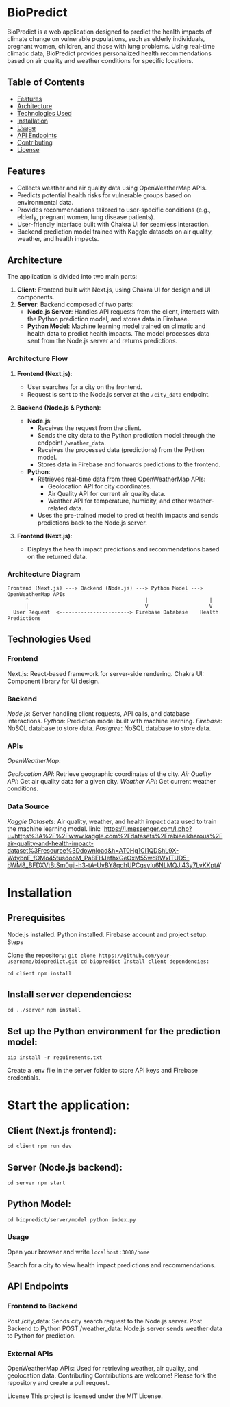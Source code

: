 # BioPredict

BioPredict is a web application designed to predict the health impacts of climate change on vulnerable populations, such as elderly individuals, pregnant women, children, and those with lung problems. Using real-time climatic data, BioPredict provides personalized health recommendations based on air quality and weather conditions for specific locations.

## Table of Contents
- [Features](#features)
- [Architecture](#architecture)
- [Technologies Used](#technologies-used)
- [Installation](#installation)
- [Usage](#usage)
- [API Endpoints](#api-endpoints)
- [Contributing](#contributing)
- [License](#license)

## Features
- Collects weather and air quality data using OpenWeatherMap APIs.
- Predicts potential health risks for vulnerable groups based on environmental data.
- Provides recommendations tailored to user-specific conditions (e.g., elderly, pregnant women, lung disease patients).
- User-friendly interface built with Chakra UI for seamless interaction.
- Backend prediction model trained with Kaggle datasets on air quality, weather, and health impacts.

## Architecture

The application is divided into two main parts:
1. **Client**: Frontend built with Next.js, using Chakra UI for design and UI components.
2. **Server**: Backend composed of two parts:
   - **Node.js Server**: Handles API requests from the client, interacts with the Python prediction model, and stores data in Firebase.
   - **Python Model**: Machine learning model trained on climatic and health data to predict health impacts. The model processes data sent from the Node.js server and returns predictions.

### Architecture Flow

1. **Frontend (Next.js)**:
   - User searches for a city on the frontend.
   - Request is sent to the Node.js server at the `/city_data` endpoint.

2. **Backend (Node.js & Python)**:
   - **Node.js**:
     - Receives the request from the client.
     - Sends the city data to the Python prediction model through the endpoint `/weather_data`.
     - Receives the processed data (predictions) from the Python model.
     - Stores data in Firebase and forwards predictions to the frontend.
   - **Python**:
     - Retrieves real-time data from three OpenWeatherMap APIs:
       - Geolocation API for city coordinates.
       - Air Quality API for current air quality data.
       - Weather API for temperature, humidity, and other weather-related data.
     - Uses the pre-trained model to predict health impacts and sends predictions back to the Node.js server.

3. **Frontend (Next.js)**:
   - Displays the health impact predictions and recommendations based on the returned data.

### Architecture Diagram

```plaintext
Frontend (Next.js) ---> Backend (Node.js) ---> Python Model ---> OpenWeatherMap APIs
      ^                                      |                    |
      |                                      V                    V
  User Request  <-----------------------> Firebase Database    Health Predictions

```
## Technologies Used

### Frontend

Next.js: React-based framework for server-side rendering.
Chakra UI: Component library for UI design.

### Backend
*Node.js*: Server handling client requests, API calls, and database interactions.
*Python*: Prediction model built with machine learning.
*Firebase*: NoSQL database to store data.
*Postgree*: NoSQL database to store data.

### APIs

*OpenWeatherMap*:

*Geolocation API*: Retrieve geographic coordinates of the city.
*Air Quality API*: Get air quality data for a given city.
*Weather API*: Get current weather conditions.

### Data Source

*Kaggle Datasets*: Air quality, weather, and health impact data used to train the machine learning model.
link: 'https://l.messenger.com/l.php?u=https%3A%2F%2Fwww.kaggle.com%2Fdatasets%2Frabieelkharoua%2Fair-quality-and-health-impact-dataset%3Fresource%3Ddownload&h=AT0Hg1CI1QDShL9X-WdybnF_fOMo45tusdooM_Pa8FHJefhxGeOxM55wd8WxITUD5-bWM8_BFDXVtBtSm0uji-h3-tA-UvBY8qdhUPCqsyIu6NLMQJi43y7LvKKptA'

# Installation

## Prerequisites

Node.js installed.
Python installed.
Firebase account and project setup.
Steps

Clone the repository:
`
git clone https://github.com/your-username/biopredict.git
cd biopredict
Install client dependencies:
`



`cd client
npm install
`
## Install server dependencies:

`cd ../server
npm install`

## Set up the Python environment for the prediction model:

`pip install -r requirements.txt`

Create a .env file in the server folder to store API keys and Firebase credentials.

# Start the application:

## Client (Next.js frontend):

`
cd client
npm run dev
`

## Server (Node.js backend):

`cd server
npm start`

## Python Model:

`
cd biopredict/server/model
python index.py
`

### Usage

Open your browser and write `localhost:3000/home`

Search for a city to view health impact predictions and recommendations.

## API Endpoints

### Frontend to Backend

Post /city_data: Sends city search request to the Node.js server.
Post Backend to Python
POST /weather_data: Node.js server sends weather data to Python for prediction.

### External APIs

OpenWeatherMap APIs: Used for retrieving weather, air quality, and geolocation data.
Contributing
Contributions are welcome! Please fork the repository and create a pull request.

License
This project is licensed under the MIT License.





